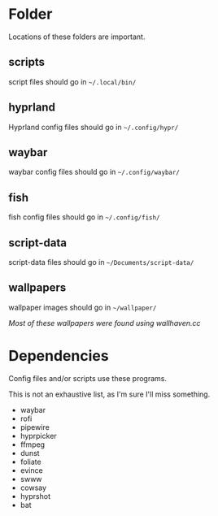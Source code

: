 # Folder 
Locations of these folders are important.

## scripts 
script files should go in `~/.local/bin/`

## hyprland
Hyprland config files should go in `~/.config/hypr/`

## waybar
waybar config files should go in `~/.config/waybar/`

## fish
fish config files should go in `~/.config/fish/`

## script-data
script-data files should go in `~/Documents/script-data/`

## wallpapers
wallpaper images should go in `~/wallpaper/`

_Most of these wallpapers were found using wallhaven.cc_

# Dependencies
Config files and/or scripts use these programs.

This is not an exhaustive list, as I'm sure I'll miss something. 

- waybar
- rofi
- pipewire
- hyprpicker
- ffmpeg
- dunst
- foliate
- evince
- swww
- cowsay
- hyprshot
- bat
